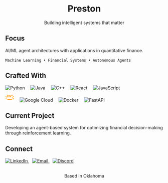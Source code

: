 <div align="center">
  <h1>Preston</h1>
  <p>Building intelligent systems that matter</p>
</div>

## Focus

AI/ML agent architectures with applications in quantitative finance.

```
Machine Learning • Financial Systems • Autonomous Agents
```

## Crafted With

<div align="left">
  <img src="https://cdn.jsdelivr.net/gh/devicons/devicon/icons/python/python-original.svg" height="28" alt="Python" />
  <img width="10" />
  <img src="https://cdn.jsdelivr.net/gh/devicons/devicon/icons/java/java-original.svg" height="28" alt="Java" />
  <img width="10" />
  <img src="https://cdn.jsdelivr.net/gh/devicons/devicon/icons/cplusplus/cplusplus-original.svg" height="28" alt="C++" />
  <img width="10" />
  <img src="https://cdn.jsdelivr.net/gh/devicons/devicon/icons/react/react-original.svg" height="28" alt="React" />
  <img width="10" />
  <img src="https://cdn.jsdelivr.net/gh/devicons/devicon/icons/javascript/javascript-original.svg" height="28" alt="JavaScript" />
</div>

<div align="left" style="padding-top: 8px">
  <img src="https://raw.githubusercontent.com/devicons/devicon/master/icons/amazonwebservices/amazonwebservices-plain-wordmark.svg" height="28" alt="AWS" />
  <img width="10" />
  <img src="https://cdn.jsdelivr.net/gh/devicons/devicon/icons/googlecloud/googlecloud-original.svg" height="28" alt="Google Cloud" />
  <img width="10" />
  <img src="https://cdn.jsdelivr.net/gh/devicons/devicon/icons/docker/docker-original.svg" height="28" alt="Docker" />
  <img width="10" />
  <img src="https://cdn.jsdelivr.net/gh/devicons/devicon/icons/fastapi/fastapi-original.svg" height="28" alt="FastAPI" />
</div>

## Current Project

Developing an agent-based system for optimizing financial decision-making through reinforcement learning.

## Connect

<div align="left">
  <a href="https://www.linkedin.com/in/pdj5/">
    <img src="https://img.shields.io/badge/LinkedIn-0A66C2?style=for-the-badge&logo=linkedin&logoColor=white" height="26" alt="LinkedIn" />
  </a>
  <a href="mailto:prestondjones7@gmail.com" style="margin-left: 10px">
    <img src="https://img.shields.io/badge/Email-000000?style=for-the-badge&logo=gmail&logoColor=white" height="26" alt="Email" />
  </a>
  <a href="https://discord.com/users/408469444646666250" style="margin-left: 10px">
    <img src="https://img.shields.io/badge/Discord-5865F2?style=for-the-badge&logo=discord&logoColor=white" height="26" alt="Discord" />
  </a>
</div>

<div align="center">
  <br>
  <p>Based in Oklahoma</p>
</div>
